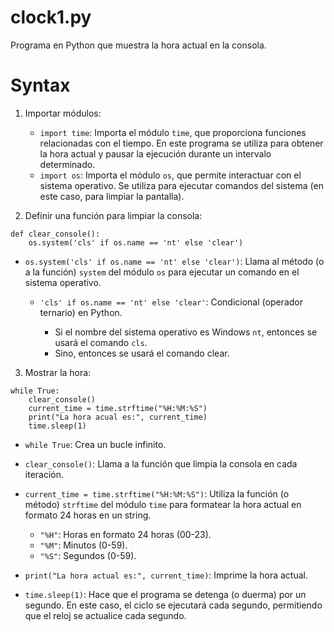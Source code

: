 # clock1.py
Programa en Python que muestra la hora actual en la consola.

# Syntax

1. Importar módulos:

    - `import time`: Importa el módulo `time`, que proporciona funciones relacionadas con el tiempo. En este programa se utiliza para obtener la hora actual y pausar la ejecución durante un intervalo determinado.
    - `import os`: Importa el módulo `os`, que permite interactuar con el sistema operativo. Se utiliza para ejecutar comandos del sistema (en este caso, para limpiar la pantalla).

2. Definir una función para limpiar la consola:

```
def clear_console():
    os.system('cls' if os.name == 'nt' else 'clear')
```

- `os.system('cls' if os.name == 'nt' else 'clear')`: Llama al método (o a la función) `system` del módulo `os` para ejecutar un comando en el sistema operativo.

    - `'cls' if os.name == 'nt' else 'clear'`: Condicional (operador ternario) en Python.

        - Si el nombre del sistema operativo es Windows `nt`, entonces se usará el comando `cls`.
        - Sino, entonces se usará el comando clear.

3. Mostrar la hora:

```
while True:
    clear_console()
    current_time = time.strftime("%H:%M:%S")
    print("La hora acual es:", current_time)
    time.sleep(1)
```

- `while True`: Crea un bucle infinito.
- `clear_console()`: Llama a la función que limpia la consola en cada iteración.
- `current_time = time.strftime("%H:%M:%S")`: Utiliza la función (o método) `strftime` del módulo `time` para formatear la hora actual en formato 24 horas en un string.

    - `"%H"`: Horas en formato 24 horas (00-23).
    - `"%M"`: Minutos (0-59).
    - `"%S"`: Segundos (0-59).

- `print("La hora actual es:", current_time)`: Imprime la hora actual.
- `time.sleep(1)`: Hace que el programa se detenga (o duerma) por un segundo. En este caso, el ciclo se ejecutará cada segundo, permitiendo que el reloj se actualice cada segundo.